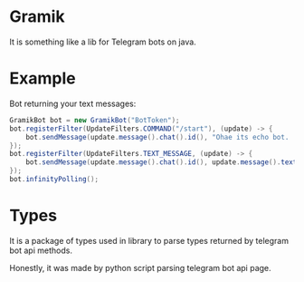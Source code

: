 # Gramik

It is something like a lib for Telegram bots on java.

# Example

Bot returning your text messages:
``` java
GramikBot bot = new GramikBot("BotToken");
bot.registerFilter(UpdateFilters.COMMAND("/start"), (update) -> {
    bot.sendMessage(update.message().chat().id(), "Ohae its echo bot. :/");
});
bot.registerFilter(UpdateFilters.TEXT_MESSAGE, (update) -> {
    bot.sendMessage(update.message().chat().id(), update.message().text());
});
bot.infinityPolling();  
```

# Types

It is a package of types used in library to parse types returned by telegram bot api methods.

Honestly, it was made by python script parsing telegram bot api page. 